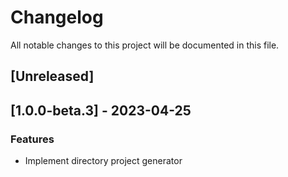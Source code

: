 # Changelog

All notable changes to this project will be documented in this file.

## [Unreleased]
## [1.0.0-beta.3] - 2023-04-25

### Features

- Implement directory project generator

<!-- generated by git-cliff -->
